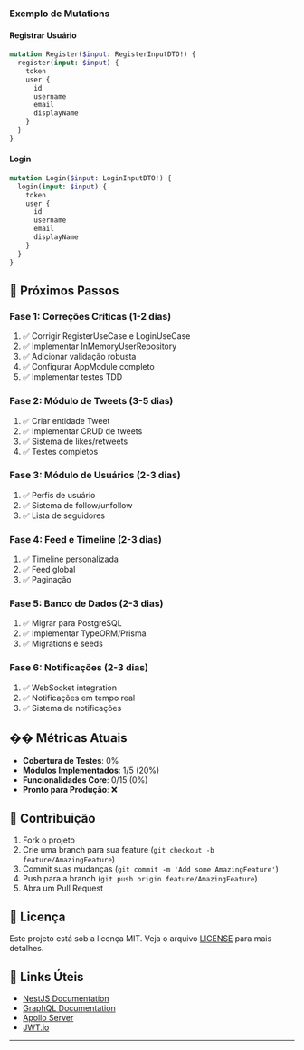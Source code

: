 
### Exemplo de Mutations

#### Registrar Usuário
```graphql
mutation Register($input: RegisterInputDTO!) {
  register(input: $input) {
    token
    user {
      id
      username
      email
      displayName
    }
  }
}
```

#### Login
```graphql
mutation Login($input: LoginInputDTO!) {
  login(input: $input) {
    token
    user {
      id
      username
      email
      displayName
    }
  }
}
```

## 🎯 Próximos Passos

### Fase 1: Correções Críticas (1-2 dias)
1. ✅ Corrigir RegisterUseCase e LoginUseCase
2. ✅ Implementar InMemoryUserRepository
3. ✅ Adicionar validação robusta
4. ✅ Configurar AppModule completo
5. ✅ Implementar testes TDD

### Fase 2: Módulo de Tweets (3-5 dias)
1. ✅ Criar entidade Tweet
2. ✅ Implementar CRUD de tweets
3. ✅ Sistema de likes/retweets
4. ✅ Testes completos

### Fase 3: Módulo de Usuários (2-3 dias)
1. ✅ Perfis de usuário
2. ✅ Sistema de follow/unfollow
3. ✅ Lista de seguidores

### Fase 4: Feed e Timeline (2-3 dias)
1. ✅ Timeline personalizada
2. ✅ Feed global
3. ✅ Paginação

### Fase 5: Banco de Dados (2-3 dias)
1. ✅ Migrar para PostgreSQL
2. ✅ Implementar TypeORM/Prisma
3. ✅ Migrations e seeds

### Fase 6: Notificações (2-3 dias)
1. ✅ WebSocket integration
2. ✅ Notificações em tempo real
3. ✅ Sistema de notificações

## �� Métricas Atuais

- **Cobertura de Testes**: 0%
- **Módulos Implementados**: 1/5 (20%)
- **Funcionalidades Core**: 0/15 (0%)
- **Pronto para Produção**: ❌

## 🤝 Contribuição

1. Fork o projeto
2. Crie uma branch para sua feature (`git checkout -b feature/AmazingFeature`)
3. Commit suas mudanças (`git commit -m 'Add some AmazingFeature'`)
4. Push para a branch (`git push origin feature/AmazingFeature`)
5. Abra um Pull Request

## 📝 Licença

Este projeto está sob a licença MIT. Veja o arquivo [LICENSE](LICENSE) para mais detalhes.

## 🔗 Links Úteis

- [NestJS Documentation](https://docs.nestjs.com/)
- [GraphQL Documentation](https://graphql.org/)
- [Apollo Server](https://www.apollographql.com/docs/apollo-server/)
- [JWT.io](https://jwt.io/)

---
